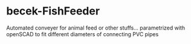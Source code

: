 # becek-FishFeeder
Automated conveyer for animal feed or other stuffs... parametrized with openSCAD to fit different diameters of connecting PVC pipes

